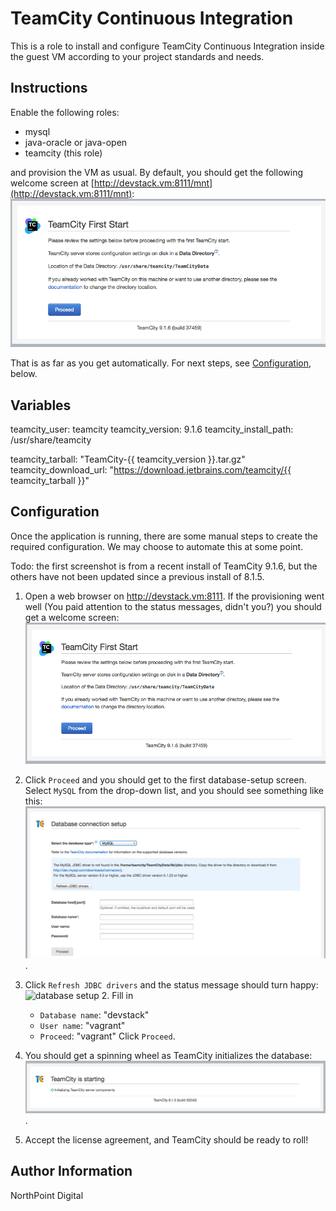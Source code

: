 # TeamCity Continuous Integration

This is a role to install and configure TeamCity Continuous Integration inside
the guest VM according to your project standards and needs.

## Instructions

Enable the following roles:

- mysql
- java-oracle or java-open
- teamcity (this role)

and provision the VM as usual. By default, you should get the following welcome
screen at [http://devstack.vm:8111/mnt](http://devstack.vm:8111/mnt):
![TeamCity First Start](src/TeamCity_First_Start.png)

That is as far as you get automatically. For next steps, see
[Configuration](#configuration), below.

## Variables
teamcity_user: teamcity
teamcity_version: 9.1.6
teamcity_install_path: /usr/share/teamcity

teamcity_tarball: "TeamCity-{{ teamcity_version }}.tar.gz"
teamcity_download_url: "https://download.jetbrains.com/teamcity/{{ teamcity_tarball }}"

## Configuration

Once the application is running, there are some manual steps to create the
required configuration. We may choose to automate this at some point.

Todo: the first screenshot is from a recent install of TeamCity 9.1.6, but the
others have not been updated since a previous install of 8.1.5.

1. Open a web browser on http://devstack.vm:8111.  If the provisioning went well
   (You paid attention to the status messages, didn't you?) you should get a
   welcome screen:  ![welcome screen](./src/TeamCity_First_Start.png)

2. Click `Proceed` and you should get to the first database-setup screen.
   Select `MySQL` from the drop-down list, and you should see something like
   this:  ![database setup 1](./src/teamcity-db-setup-1.png).

3. Click `Refresh JDBC drivers` and the status message should turn happy:
   ![database setup 2](./src/teamcity-db-setup-2).  Fill in
   - `Database name`: "devstack"
   - `User name`: "vagrant"
   - `Proceed`: "vagrant"
   Click `Proceed`.

4. You should get a spinning wheel as TeamCity initializes the database:
   ![database initialization](./src/teamcity-db-init.png).

5. Accept the license agreement, and TeamCity should be ready to roll!

## Author Information

NorthPoint Digital
